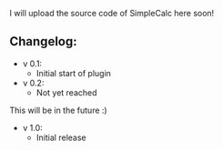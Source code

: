 I will upload the source code of SimpleCalc here soon!

Changelog:
----------
* v 0.1:
    - Initial start of plugin
* v 0.2:
    - Not yet reached

This will be in the future :)

* v 1.0:
    - Initial release